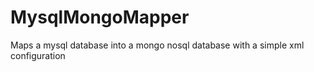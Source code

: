 MysqlMongoMapper
================

Maps a mysql database into a mongo nosql database with a simple xml configuration